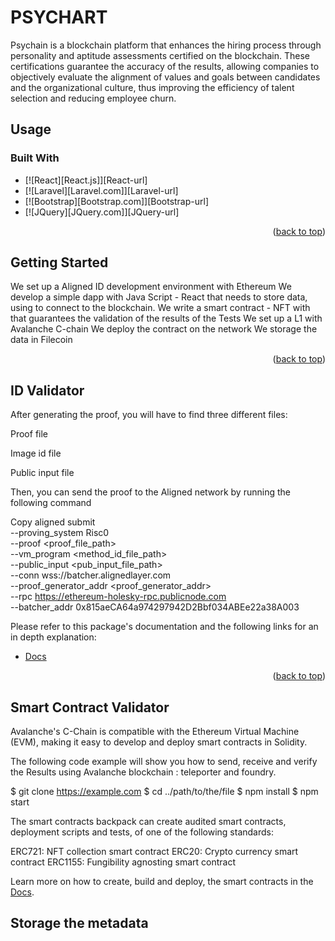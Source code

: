 # PSYCHART

Psychain is a blockchain platform that enhances the hiring process through personality and aptitude assessments certified on the blockchain. These certifications guarantee
the accuracy of the results, allowing companies to objectively evaluate the alignment of values and goals between candidates and the organizational culture, thus improving 
the efficiency of talent selection and reducing employee churn.

## Usage 

### Built With


* [![React][React.js]][React-url]
* [![Laravel][Laravel.com]][Laravel-url]
* [![Bootstrap][Bootstrap.com]][Bootstrap-url]
* [![JQuery][JQuery.com]][JQuery-url]



<p align="right">(<a href="#readme-top">back to top</a>)</p>

<!-- GETTING STARTED -->
## Getting Started



We set up a Aligned ID development environment with Ethereum
We develop a simple dapp with Java Script - React that needs to store data, 
using  to connect to the blockchain.
We write a smart contract - NFT with that guarantees the validation of the results of the Tests
We set up a L1  with Avalanche C-chain
We deploy the contract on the network 
We storage the data in Filecoin

<p align="right">(<a href="#readme-top">back to top</a>)</p>

## ID Validator

After generating the proof, you will have to find three different files:

Proof file

Image id file

Public input file

Then, you can send the proof to the Aligned network by running the following command

Copy
aligned submit \
  --proving_system Risc0 \
  --proof <proof_file_path> \
  --vm_program <method_id_file_path> \
  --public_input <pub_input_file_path> \
  --conn wss://batcher.alignedlayer.com \
  --proof_generator_addr <proof_generator_addr> \
  --rpc https://ethereum-holesky-rpc.publicnode.com \
  --batcher_addr 0x815aeCA64a974297942D2Bbf034ABEe22a38A003

  Please refer to this package's documentation and the following links for an in depth explanation:

-   [Docs](https://docs.alignedlayer.com/guides/4_generating_proofs) 
  

<p align="right">(<a href="#readme-top">back to top</a>)</p>

## Smart Contract Validator

Avalanche's C-Chain is compatible with the Ethereum Virtual Machine (EVM), making it easy to develop and deploy smart contracts in Solidity.

The following code example will show you how to send, receive and verify the Results using Avalanche blockchain : teleporter and foundry.

$ git clone https://example.com
$ cd ../path/to/the/file
$ npm install
$ npm start

The smart contracts backpack can create audited smart contracts, deployment scripts and tests, of one of the following standards:

ERC721: NFT collection smart contract
ERC20: Crypto currency smart contract
ERC1155: Fungibility agnosting smart contract

Learn more on how to create, build and deploy, the smart contracts in the [Docs](https://github.com/ava-labs/avalanche-starter-kit/tree/main/src).





## Storage the metadata


